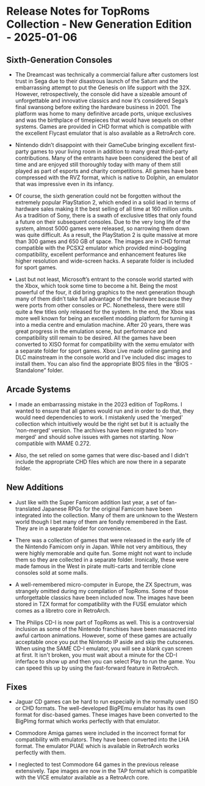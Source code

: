 # Release Notes for TopRoms Collection - New Generation Edition - 2025-01-06

## Sixth-Generation Consoles

- The Dreamcast was technically a commercial failure after customers lost trust in Sega due to their disastrous launch of the Saturn and the embarrassing attempt to put the Genesis on life support with the 32X. However, retrospectively, the console did have a sizeable amount of unforgettable and innovative classics and now it’s considered Sega’s final swansong before exiting the hardware business in 2001. The platform was home to many definitive arcade ports, unique exclusives and was the birthplace of timepieces that would have sequels on other systems. Games are provided in CHD format which is compatible with the excellent Flycast emulator that is also available as a RetroArch core.

- Nintendo didn’t disappoint with their GameCube bringing excellent first-party games to your living room in addition to many great third-party contributions. Many of the entrants have been considered the best of all time and are enjoyed still thoroughly today with many of them still played as part of esports and charity competitions. All games have been compressed with the RVZ format, which is native to Dolphin, an emulator that was impressive even in its infancy.

- Of course, the sixth generation could not be forgotten without the extremely popular PlayStation 2, which ended in a solid lead in terms of hardware sales making it the best selling of all time at 160 million units. As a tradition of Sony, there is a swath of exclusive titles that only found a future on their subsequent consoles. Due to the very long life of the system, almost 5000 games were released, so narrowing them down was quite difficult. As a result, the PlayStation 2 is quite massive at more than 300 games and 650 GB of space. The images are in CHD format compatible with the PCSX2 emulator which provided mind-boggling compatibility, excellent performance and enhancement features like higher resolution and wide-screen hacks. A separate folder is included for sport games.

- Last but not least, Microsoft’s entrant to the console world started with the Xbox, which took some time to become a hit. Being the most powerful of the four, it did bring graphics to the next generation though many of them didn’t take full advantage of the hardware because they were ports from other consoles or PC. Nonetheless, there were still quite a few titles only released for the system. In the end, the Xbox was more well known for being an excellent modding platform for turning it into a media centre and emulation machine. After 20 years, there was great progress in the emulation scene, but performance and compatibility still remain to be desired. All the games have been converted to XISO format for compatibility with the xemu emulator with a separate folder for sport games. Xbox Live made online gaming and DLC mainstream in the console world and I’ve included disc images to install them. You can also find the appropriate BIOS files in the “BIOS - Standalone” folder.

## Arcade Systems

- I made an embarrassing mistake in the 2023 edition of TopRoms. I wanted to ensure that all games would run and in order to do that, they would need dependencies to work. I mistakenly used the 'merged' collection which intuitively would be the right set but it is actually the 'non-merged' version. The archives have been migrated to 'non-merged' and should solve issues with games not starting. Now compatible with MAME 0.272.

- Also, the set relied on some games that were disc-based and I didn't include the appropriate CHD files which are now there in a separate folder. 

## New Additions

- Just like with the Super Famicom addition last year, a set of fan-translated Japanese RPGs for the original Famicom have been integrated into the collection. Many of them are unknown to the Western world though I bet many of them are fondly remembered in the East. They are in a separate folder for convenience.

- There was a collection of games that were released in the early life of the Nintendo Famicom only in Japan. While not very ambitious, they were highly memorable and quite fun. Some might not want to include them so they are collected in a separate folder. Ironically, these were made famous in the West in pirate multi-carts and terrible clone consoles sold at some malls.

- A well-remembered micro-computer in Europe, the ZX Spectrum, was strangely omitted during my compilation of TopRoms. Some of those unforgettable classics have been included now. The images have been stored in TZX format for compatibility with the FUSE emulator which comes as a libretro core in RetroArch.

- The Philips CD-I is now part of TopRoms as well. This is a controversial inclusion as some of the Nintendo franchises have been massacred into awful cartoon animations. However, some of these games are actually acceptable once you put the Nintendo IP aside and skip the cutscenes. When using the SAME CD-I emulator, you will see a blank cyan screen at first. It isn't broken, you must wait about a minute for the CD-I inferface to show up and then you can select Play to run the game. You can speed this up by using the fast-forward feature in RetroArch.

## Fixes

- Jaguar CD games can be hard to run especially in the normally used ISO or CHD formats. The well-developed BigPEmu emulator has its own format for disc-based games. These images have been converted to the BigPImg format which works perfectly with that emulator.

- Commodore Amiga games were included in the incorrect format for compatibility with emulators. They have been converted into the LHA format. The emulator PUAE which is available in RetroArch works perfectly with them.

- I neglected to test Commodore 64 games in the previous release extensively. Tape images are now in the TAP format which is compatible with the VICE emulator available as a RetroArch core.